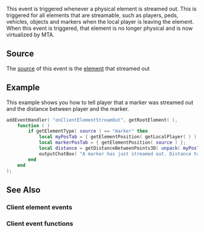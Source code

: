 This event is triggered whenever a physical element is streamed out. This is triggered for all elements that are streamable, such as players, peds, vehicles, objects and markers when the local player is leaving the element. When this event is triggered, that element is no longer physical and is now virtualized by MTA.

Source
------

The [source](/docs/event_system#event_source.md "wikilink") of this event is the [element](/element.md "wikilink") that streamed out

Example
-------

This example shows you how to tell player that a marker was streamed out and the distance between player and the marker.

``` lua
addEventHandler( "onClientElementStreamOut", getRootElement( ),
    function ( )
        if getElementType( source ) == "marker" then
            local myPosTab = { getElementPosition( getLocalPlayer( ) ) };
            local markerPosTab = { getElementPosition( source ) };
            local distance = getDistanceBetweenPoints3D( unpack( myPosTab ), unpack( markerPosTab ) );
            outputChatBox( "A marker has just streamed out. Distance to the marker: " .. tostring( distance ) .."." );
        end
    end
);
```

See Also
--------

### Client element events

### Client event functions
